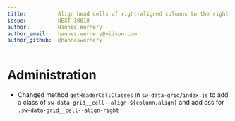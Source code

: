 ```yaml
---
title:          Align head cells of right-aligned columns to the right
issue:          NEXT-10618
author:         Hannes Wernery
author_email:   hannes.wernery@viison.com
author_github:  @hanneswernery
---
```

# Administration
* Changed method `getHeaderCellClasses` ìn `sw-data-grid/index.js` to add a class of `sw-data-grid__cell--align-${column.align}` and add css for `.sw-data-grid__cell--align-right`
    
